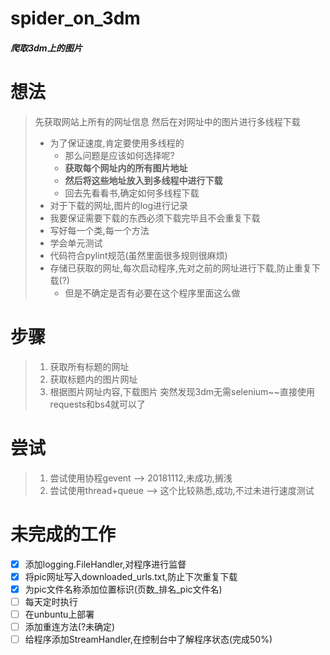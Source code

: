 # spider_on_3dm
##### 爬取3dm上的图片

# 想法
> 先获取网站上所有的网址信息
> 然后在对网址中的图片进行多线程下载
> * 为了保证速度,肯定要使用多线程的
>   * 那么问题是应该如何选择呢?
>   * **获取每个网址内的所有图片地址**
>   * **然后将这些地址放入到多线程中进行下载**
>   * 回去先看看书,确定如何多线程下载
> * 对于下载的网址,图片的log进行记录
> * 我要保证需要下载的东西必须下载完毕且不会重复下载
> * 写好每一个类,每一个方法
> * 学会单元测试
> * 代码符合pylint规范(虽然里面很多规则很麻烦)
> * 存储已获取的网址,每次启动程序,先对之前的网址进行下载,防止重复下载(?)
>   * 但是不确定是否有必要在这个程序里面这么做

# 步骤
> 1. 获取所有标题的网址
> 1. 获取标题内的图片网址
> 1. 根据图片网址内容,下载图片
> 突然发现3dm无需selenium~~直接使用requests和bs4就可以了

# 尝试
> 1. 尝试使用协程gevent --> 20181112,未成功,搁浅
> 1. 尝试使用thread+queue --> 这个比较熟悉,成功,不过未进行速度测试

# 未完成的工作
- [x] 添加logging.FileHandler,对程序进行监督
- [x] 将pic网址写入downloaded_urls.txt,防止下次重复下载
- [x] 为pic文件名称添加位置标识(页数_排名_pic文件名)
- [ ] 每天定时执行
- [ ] 在unbuntu上部署
- [ ] 添加重连方法(?未确定)
- [ ] 给程序添加StreamHandler,在控制台中了解程序状态(完成50%)
